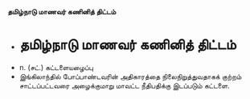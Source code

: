 **தமிழ்நாடு மாணவர் கணினித் திட்டம்**
- # தமிழ்நாடு மாணவர் கணினித் திட்டம்
- n. (சட்.) கட்டளையழைப்பு
- இங்கிலாந்தில் போப்பாண்டவரின் அதிகாரத்தை நிலைநிறுத்துவதாகக் குற்றம் சாட்டப்பட்டவரை அழைக்குமாறு மாவட்ட நீதிபதிக்கு இடப்படும் கட்டளை.

